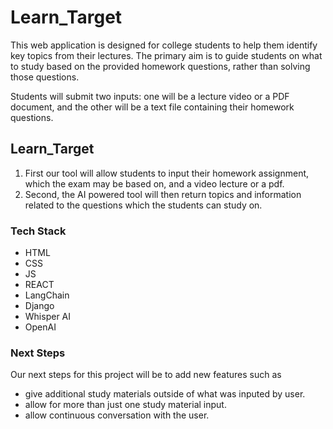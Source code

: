 # Learn_Target
This web application is designed for college students to help them identify key topics from their lectures. The primary aim is to guide students on what to study based on the provided homework questions, rather than solving those questions.

Students will submit two inputs: one will be a lecture video or a PDF document, and the other will be a text file containing their homework questions.

## Learn_Target
1. First our tool will allow students to input their homework assignment, which the exam may be based on, and a video lecture or a pdf.
2. Second, the AI powered tool will then return topics and information related to the questions which the students can study on.

### Tech Stack
- HTML
- CSS
- JS
- REACT
- LangChain
- Django
- Whisper AI
- OpenAI

### Next Steps
Our next steps for this project will be to add new features such as 
- give additional study materials outside of what was inputed by user.
- allow for more than just one study material input.
- allow continuous conversation with the user.
